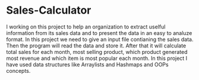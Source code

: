 # Sales-Calculator
I working on this project to help an organization to extract uselful information from its sales data and to present the data in an easy to analuze format.
In this project we need to give an input file contianing the sales data. Then the program will read the data and store it. After that it will calculate total sales for each month, most selling product, which product generated most revenue and which item is most popular each month.
In this project I have used data structures like Arraylists and Hashmaps and OOPs concepts.
